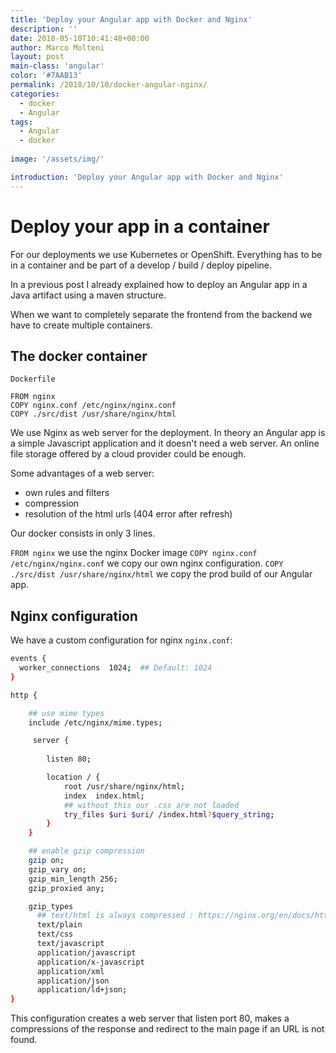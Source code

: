 ```yaml
---
title: 'Deploy your Angular app with Docker and Nginx'
description: ''
date: 2018-05-10T10:41:48+00:00
author: Marco Molteni
layout: post
main-class: 'angular'
color: '#7AAB13'
permalink: /2018/10/10/docker-angular-nginx/
categories:
  - docker
  - Angular
tags:
  - Angular
  - docker
 
image: '/assets/img/'

introduction: 'Deploy your Angular app with Docker and Nginx'
---
```


# Deploy your app in a container

For our deployments we use Kubernetes or OpenShift. Everything has to be in a container and be part of a develop / build / deploy pipeline.

In a previous post I already explained how to deploy an Angular app in a Java artifact using a maven structure.

When we want to completely separate the frontend from the backend we have to create multiple containers.

## The docker container

`Dockerfile`

``` docker
FROM nginx
COPY nginx.conf /etc/nginx/nginx.conf
COPY ./src/dist /usr/share/nginx/html
```

We use Nginx as web server for the deployment. In theory an Angular app is a simple Javascript application and it doesn't need a web server. An online file storage offered by a cloud provider could be enough.

Some advantages of a web server:
* own rules and filters
* compression
* resolution of the html urls (404 error after refresh)

Our docker consists in only 3 lines.

`FROM nginx` we use the nginx Docker image
`COPY nginx.conf /etc/nginx/nginx.conf` we copy our own nginx configuration.
`COPY ./src/dist /usr/share/nginx/html` we copy the prod build of our Angular app.

## Nginx configuration

We have a custom configuration for nginx `nginx.conf`:

``` bash
events {
  worker_connections  1024;  ## Default: 1024
}

http {

    ## use mime types
    include /etc/nginx/mime.types;

     server {
       
        listen 80;

        location / {
            root /usr/share/nginx/html;
            index  index.html;
            ## without this our .css are not loaded
            try_files $uri $uri/ /index.html?$query_string;
        }
    }

    ## enable gzip compression
    gzip on;
    gzip_vary on;
    gzip_min_length 256;
    gzip_proxied any;

    gzip_types
      ## text/html is always compressed : https://nginx.org/en/docs/http/ngx_http_gzip_module.html
      text/plain
      text/css
      text/javascript
      application/javascript
      application/x-javascript
      application/xml
      application/json
      application/ld+json;
}
```

This configuration creates a web server that listen port 80, makes a compressions of the response and redirect to the main page if an URL is not found.
